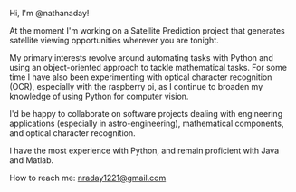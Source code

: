 Hi, I'm @nathanaday!

At the moment I'm working on a Satellite Prediction project that generates satellite viewing opportunities wherever you are tonight.

My primary interests revolve around automating tasks with Python and using an object-oriented approach to tackle mathematical tasks. For some time I have also been experimenting with optical character recognition (OCR), especially with the raspberry pi, as I continue to broaden my knowledge of using Python for computer vision.

I'd be happy to collaborate on software projects dealing with engineering applications (especially in astro-engineering), mathematical components, and optical character recognition.

I have the most experience with Python, and remain proficient with Java and Matlab.

How to reach me:
nraday1221@gmail.com
